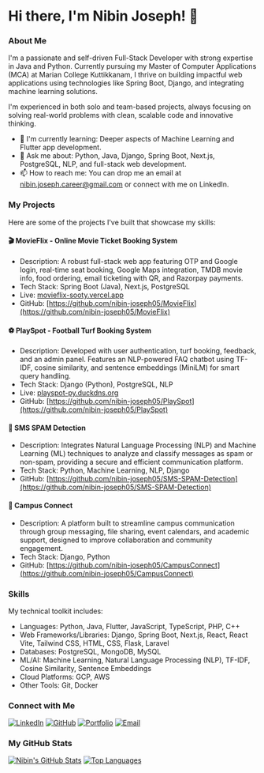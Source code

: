 # Hi there, I'm Nibin Joseph! 👋

### About Me

I'm a passionate and self-driven Full-Stack Developer with strong expertise in Java and Python. Currently pursuing my Master of Computer Applications (MCA) at Marian College Kuttikkanam, I thrive on building impactful web applications using technologies like Spring Boot, Django, and integrating machine learning solutions.

I'm experienced in both solo and team-based projects, always focusing on solving real-world problems with clean, scalable code and innovative thinking.

-   🌱 I'm currently learning: Deeper aspects of Machine Learning and Flutter app development.
-   💬 Ask me about: Python, Java, Django, Spring Boot, Next.js, PostgreSQL, NLP, and full-stack web development.
-   📫 How to reach me: You can drop me an email at nibin.joseph.career@gmail.com or connect with me on LinkedIn.

### My Projects

Here are some of the projects I've built that showcase my skills:

#### 🎬 MovieFlix - Online Movie Ticket Booking System
* Description: A robust full-stack web app featuring OTP and Google login, real-time seat booking, Google Maps integration, TMDB movie info, food ordering, email ticketing with QR, and Razorpay payments.
* Tech Stack: Spring Boot (Java), Next.js, PostgreSQL
* Live: [movieflix-sooty.vercel.app](https://movieflix-sooty.vercel.app)
* GitHub: [https://github.com/nibin-joseph05/MovieFlix](https://github.com/nibin-joseph05/MovieFlix)

#### ⚽ PlaySpot - Football Turf Booking System
* Description: Developed with user authentication, turf booking, feedback, and an admin panel. Features an NLP-powered FAQ chatbot using TF-IDF, cosine similarity, and sentence embeddings (MiniLM) for smart query handling.
* Tech Stack: Django (Python), PostgreSQL, NLP
* Live: [playspot-py.duckdns.org](http://playspot-py.duckdns.org)
* GitHub: [https://github.com/nibin-joseph05/PlaySpot](https://github.com/nibin-joseph05/PlaySpot)

#### 🧠 SMS SPAM Detection
* Description: Integrates Natural Language Processing (NLP) and Machine Learning (ML) techniques to analyze and classify messages as spam or non-spam, providing a secure and efficient communication platform.
* Tech Stack: Python, Machine Learning, NLP, Django
* GitHub: [https://github.com/nibin-joseph05/SMS-SPAM-Detection](https://github.com/nibin-joseph05/SMS-SPAM-Detection)

#### 🏫 Campus Connect
* Description: A platform built to streamline campus communication through group messaging, file sharing, event calendars, and academic support, designed to improve collaboration and community engagement.
* Tech Stack: Django, Python
* GitHub: [https://github.com/nibin-joseph05/CampusConnect](https://github.com/nibin-joseph05/CampusConnect)

### Skills

My technical toolkit includes:

* Languages: Python, Java, Flutter, JavaScript, TypeScript, PHP, C++
* Web Frameworks/Libraries: Django, Spring Boot, Next.js, React, React Vite, Tailwind CSS, HTML, CSS, Flask, Laravel
* Databases: PostgreSQL, MongoDB, MySQL
* ML/AI: Machine Learning, Natural Language Processing (NLP), TF-IDF, Cosine Similarity, Sentence Embeddings
* Cloud Platforms: GCP, AWS
* Other Tools: Git, Docker

### Connect with Me

[![LinkedIn](https://img.shields.io/badge/LinkedIn-%230077B5.svg?style=for-the-badge&logo=linkedin&logoColor=white)](https://linkedin.com/in/nibin-joseph05)
[![GitHub](https://img.shields.io/badge/GitHub-100000?style=for-the-badge&logo=github&logoColor=white)](https://github.com/nibin-joseph05)
[![Portfolio](https://img.shields.io/badge/Portfolio-FF5722?style=for-the-badge&logo=gohugo&logoColor=white)](https://nibin-joseph05.github.io/portfolio-nibin/)
[![Email](https://img.shields.io/badge/Email-D14836?style=for-the-badge&logo=gmail&logoColor=white)](mailto:nibin.joseph.career@gmail.com)

### My GitHub Stats

[![Nibin's GitHub Stats](https://github-readme-stats.vercel.app/api?username=nibin-joseph05&show_icons=true&theme=dark&include_all_commits=true&count_private=true)](https://github.com/anuraghazra/github-readme-stats)
[![Top Languages](https://github-readme-stats.vercel.app/api/top-langs/?username=nibin-joseph05&layout=compact&theme=dark)](https://github.com/anuraghazra/github-readme-stats)
